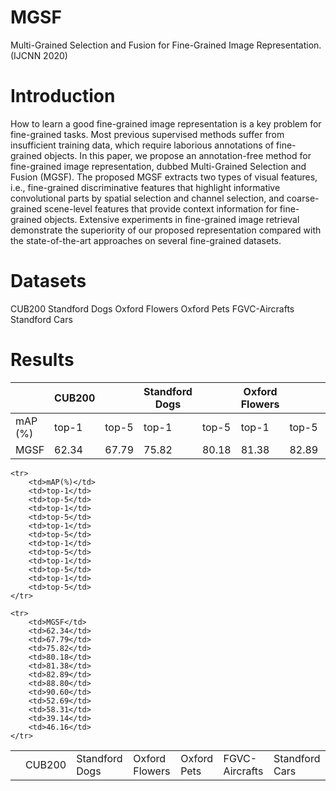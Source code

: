 # MGSF
Multi-Grained Selection and Fusion for Fine-Grained Image Representation.(IJCNN 2020)

# Introduction
How to learn a good fine-grained image representation is a key problem for fine-grained tasks. Most previous supervised methods suffer from insufficient training data, which require laborious annotations of fine-grained objects. In this paper, we propose an annotation-free method for fine-grained image representation, dubbed Multi-Grained Selection and Fusion (MGSF). The proposed MGSF extracts two types of visual features, i.e., fine-grained discriminative features that highlight informative convolutional parts by spatial selection and channel selection, and coarse-grained scene-level features that provide context information for fine-grained objects. Extensive experiments in fine-grained image retrieval demonstrate the superiority of our proposed representation compared with the state-of-the-art approaches on several fine-grained datasets.

# Datasets
CUB200 
Standford Dogs 
Oxford Flowers 
Oxford Pets 
FGVC-Aircrafts 
Standford Cars

# Results
|           | CUB200  |        | Standford Dogs |         | Oxford Flowers |        | Oxford Pets |        | FGVC\-Aircrafts |        | Standford Cars |        |
|-----------|---------|--------|----------------|---------|----------------|--------|-------------|--------|-----------------|--------|----------------|--------|
| mAP \(%\) | top\-1  | top\-5 | top\-1         | top\-5  | top\-1         | top\-5 | top\-1      | top\-5 | top\-1          | top\-5 | top\-1         | top\-5 |
| MGSF      | 62\.34  | 67\.79 | 75\.82         | 80\.18  | 81\.38         | 82\.89 | 88\.8       | 90\.6  | 52\.69          | 58\.31 | 39\.14         | 46\.16 |



<table>
    <tr>
        <td></td>
        <td colspan="2">CUB200</td>
        <td colspan="2">Standford Dogs</td>
        <td colspan="2">Oxford Flowers</td>
        <td colspan="2">Oxford Pets</td>
        <td colspan="2">FGVC-Aircrafts</td>
        <td colspan="2">Standford Cars</td>
    </tr>
    
    <tr>
        <td>mAP(%)</td>
        <td>top-1</td>
        <td>top-5</td>
        <td>top-1</td>
        <td>top-5</td>
        <td>top-1</td>
        <td>top-5</td>
        <td>top-1</td>
        <td>top-5</td>
        <td>top-1</td>
        <td>top-5</td>
        <td>top-1</td>
        <td>top-5</td>    
    </tr>
    
    <tr>
        <td>MGSF</td>
        <td>62.34</td>
        <td>67.79</td>
        <td>75.82</td>
        <td>80.18</td>
        <td>81.38</td>
        <td>82.89</td>
        <td>88.80</td>
        <td>90.60</td>
        <td>52.69</td>
        <td>58.31</td>
        <td>39.14</td>
        <td>46.16</td>
    </tr>
</table>
